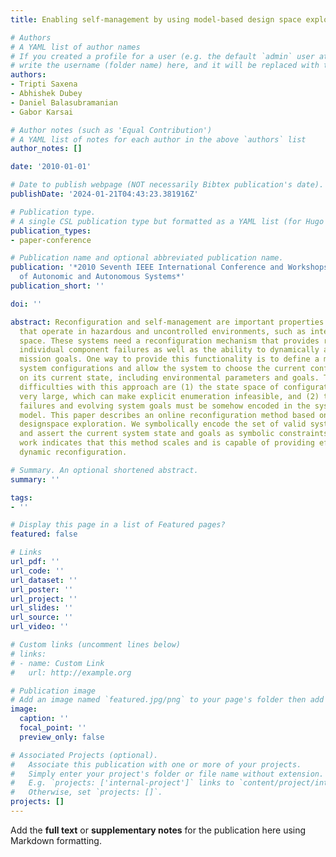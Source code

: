 ```yaml
---
title: Enabling self-management by using model-based design space exploration

# Authors
# A YAML list of author names
# If you created a profile for a user (e.g. the default `admin` user at `content/authors/admin/`), 
# write the username (folder name) here, and it will be replaced with their full name and linked to their profile.
authors:
- Tripti Saxena
- Abhishek Dubey
- Daniel Balasubramanian
- Gabor Karsai

# Author notes (such as 'Equal Contribution')
# A YAML list of notes for each author in the above `authors` list
author_notes: []

date: '2010-01-01'

# Date to publish webpage (NOT necessarily Bibtex publication's date).
publishDate: '2024-01-21T04:43:23.381916Z'

# Publication type.
# A single CSL publication type but formatted as a YAML list (for Hugo requirements).
publication_types:
- paper-conference

# Publication name and optional abbreviated publication name.
publication: '*2010 Seventh IEEE International Conference and Workshops on Engineering
  of Autonomic and Autonomous Systems*'
publication_short: ''

doi: ''

abstract: Reconfiguration and self-management are important properties for systems
  that operate in hazardous and uncontrolled environments, such as inter-planetary
  space. These systems need a reconfiguration mechanism that provides recovery from
  individual component failures as well as the ability to dynamically adapt to evolving
  mission goals. One way to provide this functionality is to define a model of alternative
  system configurations and allow the system to choose the current configuration based
  on its current state, including environmental parameters and goals. The primary
  difficulties with this approach are (1) the state space of configurations can grow
  very large, which can make explicit enumeration infeasible, and (2) the component
  failures and evolving system goals must be somehow encoded in the system configuration
  model. This paper describes an online reconfiguration method based on model-based
  designspace exploration. We symbolically encode the set of valid system configurations
  and assert the current system state and goals as symbolic constraints. Our initial
  work indicates that this method scales and is capable of providing effective online
  dynamic reconfiguration.

# Summary. An optional shortened abstract.
summary: ''

tags:
- ''

# Display this page in a list of Featured pages?
featured: false

# Links
url_pdf: ''
url_code: ''
url_dataset: ''
url_poster: ''
url_project: ''
url_slides: ''
url_source: ''
url_video: ''

# Custom links (uncomment lines below)
# links:
# - name: Custom Link
#   url: http://example.org

# Publication image
# Add an image named `featured.jpg/png` to your page's folder then add a caption below.
image:
  caption: ''
  focal_point: ''
  preview_only: false

# Associated Projects (optional).
#   Associate this publication with one or more of your projects.
#   Simply enter your project's folder or file name without extension.
#   E.g. `projects: ['internal-project']` links to `content/project/internal-project/index.md`.
#   Otherwise, set `projects: []`.
projects: []
---
```


Add the **full text** or **supplementary notes** for the publication here using Markdown formatting.
